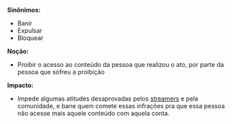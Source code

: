 **Sinônimos:** 
* Banir 
* Expulsar
* Bloquear

**Noção:** 
* Proibir o acesso ao conteúdo da pessoa que realizou o ato, por parte da pessoa que sofreu a proibição

**Impacto:**
* Impede algumas atitudes desaprovadas pelos [streamers](Streamer) e pela comunidade, e bane quem comete essas infrações pra que essa pessoa não acesse mais aquele conteúdo com aquela conta.


